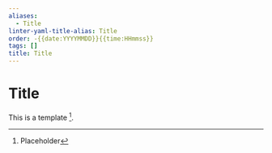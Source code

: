 ```yaml
---
aliases:
  - Title
linter-yaml-title-alias: Title
order: -{{date:YYYYMMDD}}{{time:HHmmss}}
tags: []
title: Title
---
```


# Title

This is a template [^1].

[^1]: Placeholder